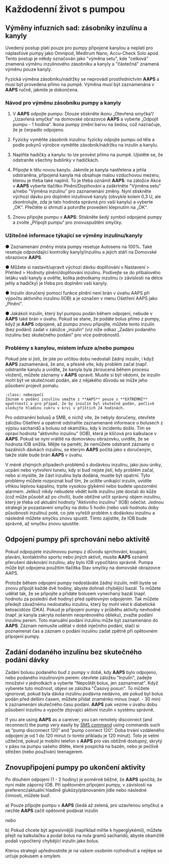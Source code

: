 # Každodenní život s pumpou

## Výměny infuzních sad: zásobníky inzulínu a kanyly

Uvedený postup platí pouze pro pumpy připojené kanylou a neplatí pro náplasťové pumpy jako Omnipod, Medtrum Nano, Accu-Check Solo apod. Tento postup je někdy označován jako "výměna setu", kde "celková" znamená výměnu inzulinového zásobníku a kanyly a "částečná" znamená výměnu pouze kanyly.

Fyzická výměna zásobníku/nádržky se neprovádí prostřednictvím **AAPS** a musí být provedena přímo na pumpě. Výměna musí být zaznamenána v **AAPS** ručně, jakmile je dokončena.

### Návod pro výměnu zásobníku pumpy a kanyly

1. V **AAPS** odpojte pumpu: Dlouze stiskněte ikonu „Otevřená smyčka“/„Uzavřená smyčka“ na domovské obrazovce **AAPS** a vyberte „Odpojit pumpu - 1 hodina“. Ikona pumpy změní barvu na šedou, což naznačuje, že je čerpadlo odpojeno.

2. Fyzicky vyměňte zásobník inzulinu: fyzicky odpojte pumpu od těla a podle pokynů výrobce vyměňte zásobník/nádržku na inzulín a kanylu.

3. Naplňte hadičky a kanylu: to lze provést přímo na pumpě. Ujistěte se, že odstraníte všechny bublinky v hadičkách.

4. Připojte k tělu novou kanylu. Jakmile je kanyla nastřelena a jehla odstraněna, připojená kanyla má obsahuje malou vzduchovou mezeru, kterou je třeba také naplnit. To je třeba oznámit **AAPS**: na záložce Akce v **AAPS** vyberte tlačítko Plnění/Doplňování a zaškrtněte "Výměna setu" a/nebo "Výměna inzulínu" pro zaznamenání změny. Nyní stiskněte výchozí dávku pro doplnění inzulinové kanyly (obvykle kolem 0,3 U, ale zkontrolujte, zda je tato hodnota správná pro vaši kanylu) a vyberte „OK“. Přečtěte si shrnutí a potvrďte provedení klepnutím na „OK“.

5. Znovu připojte pumpu v **AAPS**: Stiskněte šedý symbol odpojené pumpy a zvolte „Připojit pumpu“ pro znovuspuštění smyčky.

### Užitečné informace týkající se výměny inzulínu/kanyly

●	Zaznamenání změny místa pumpy resetuje Autosens na 100%. Také resetuje odpovídající kontrolky kanyly/inzulínu a jejich stáří na Domovské obrazovce **AAPS**.

●	Můžete si nastavit/upravit výchozí dávku doplňování v Nastavení > Přehled > Hodnoty plnění/doplňování inzulinu. Podívejte se do příbalového letáku vaší kanyly a ověřte, kolika jednotkamy inzulinu (v závislosti na délce jehly a hadičky) je třeba pro doplnění vaší kanyly.

●	Inzulín doručený pomocí funkce plnění není brán v úvahu AAPS při výpočtu aktivního inzulinu (IOB) a je označen v menu Ošetření AAPS jako „Plnění“.

●	Jakákoli inzulín, který byl pumpou podán během odpojení, nebude v **AAPS** také brán v úvahu. Pokud se stane, že podáte bolus přímo z pumpy, když je **AAPS** odpojené, až pumpu znovu připojíte, můžete tento inzulín (bez podání) zadat v záložce „inzulín“ (viz níže odkaz „Zadání podaného inzulínu bez skutečného podání“ pro více podrobností).

### Problémy s kanylou, místem infuze a/nebo pumpou

Pokud jste si jisti, že jste po určitou dobu nedostali žádný inzulín, i když **AAPS** zaznamenává, že ano, a přesně víte, kdy problém začal (např. odstraníte kanylu a uvidíte, že kanyla byla zkroucená během procesu vložení), můžete záznamy v **AAPS** opravit. Musíte si být vědomi, že inzulín mohl být ve skutečnosti podán, ale z nějakého důvodu se může jeho působení projevit pomalu.

```{admonition} Caution - Risk of Hypoglycemia
:class: nebezpečí
Záznam o podání inzulínu smažte z **AAPS** pouze s **EXTRÉMNÍ** opatrností a pro případ, že by inzulín byl skutečně podán, pečlivě sledujte hladinu cukru v krvi v příštích 24 hodinách.
```

Pro odstranění bolusů a SMB, o nichž víte, že nebyly doručeny, otevřete záložku Ošetření a opatrně odstraňte zaznamenané informace o bolusech z výpisu sacharidů a bolusu od okamžiku, kdy k incidentu došlo. Tím se opraví hodnota "aktivního inzulínu" (IOB), která je klíčová pro kalkulace v **AAPS**. Pokud se nyní vrátítě na domovskou obrazovku, uvidíte, že se hodnota IOB snížila. Mějte na paměti, že nemůžete odstranit záznamy o bazálních dávkách inzulínu, se kterým **AAPS** počítá jako s doručeným, takže stále bude brán **AAPS** v úvahu.

V méně zřejmých případech problémů s dodávkou inzulínu, jako jsou úniky, ucpání nebo vytvoření tunelu, kdy si buď nejste jisti, kdy problém začal, nebo si myslíte, že část inzulínu byla dodána, musíte být opatrní. Tyto problémy můžete rozpoznat buď tím, že ucítíte unikající inzulín, uvidíte vlhkou lepivou kapalinu, trpíte vysokou glykémií nebo budete upozorněni alarmem. Jelikož nikdy nebudete vědět kolik inzulínu jste dostali do kůže (což může působit až po chvíli), bude obtížné určit správný objem inzulínu, který je třeba od aktuální hodnoty "Aktivního inzulínu" (IOB) odečíst. Jednou strategií je pozastavení smyčky na dobu 5 hodin (nebo vaši hodnotu doby působnosti inzulínu) poté, co jste vyřešili problém s dodávkou inzulínu a následně můžete smyčku znovu spustit. Tímto zajistíte, že IOB bude správné, až smyčku znovu spustíte.

## Odpojení pumpy při sprchování nebo aktivitě

Pokud odpojujete inzulinovou pumpu z důvodu sprchování, koupání, plavání, kontaktního sportu nebo jiných aktivit, musíte **AAPS** oznámit přerušení dávkování inzulinu, aby bylo IOB vypočítáno správně. Pumpa může být odpojena použitím tlačítka Stav smyčky na domovské obrazovce AAPS.

Protože během odpojení pumpy nedostáváte žádný inzulín, měli byste se znovu připojit každé dvě hodiny, abyste dohnali chybějící bazál. To můžete udělat tak, že se připojíte a přidáte bolusem vynechaný bazál (např. hodnotu za poslední dvě hodiny) před opětovným odpojením. Tak můžete předejít závažnému nedostatku inzulínu, který by mohl vést k diabetické ketoacidóze (DKA). Pokud je připojení pumpy v průběhu aktivity nevhodné (např. je kanyla zakryta nošením neoprénového obleku), zvažte podání inzulínu perem. Toto manuální podání inzulínu může být zaznamenáno do **AAPS**. Záznam nemusíte udělat v době inječního podání, stačí si poznamenat čas a záznam o podání inzulínu zadat zpětně při opětovném připojení pumpy.

## Zadání dodaného inzulínu bez skutečného podání dávky

Zadání bolusu podaného buď z pumpy v době, kdy **AAPS** bylo odpojeno, nebo podaného inzulínovým perem: otevřete záložku "Inzulín", zadejte množství v jednotkách a vyberte "Nepoštět bolus, jen zaznamenat". Když vyberete tuto možnost, objeví se záložka "Časový posun". To můžete ignorovat, pokud byla dávka inzulínu podávna nedávno, ale pokud byl bolus podán před delším časem, můžete přidat znaménko minus (např. - 30 min) k zaznamenání skutečného času podání. **AAPS** pak vezme v úvahu dobu působení inzulínu a vypočte zbývající aktivní inzulín v systému správně.

If you are using **AAPS** as a careiver, you can remotely disconnect (and reconnect) the pump very easily by [SMS command](../RemoteFeatures/SMSCommands.md) using commands such as “pump disconnect 120” and “pump connect 120”. Doba trvání vzdáleného odpojení je od 1 do 120 minut (v tomto příkladu je 120 minut). Toto je velmi užitečné, pokud je mobilní telefon s **AAPS** pro vás obtížně dostupný, skrytý v pásu na pumpu vašeho dítěte, které pospíchá na bazén, nebo je pečlivě střežen (nebo používán) teenagerem.

## Znovupřipojení pumpy po ukončení aktivity

Po dlouhém odpojení (1 - 2 hodiny) je poměrně běžné, že **AAPS** spočítá, že nyní máte záporný IOB. Při opětovném připojení pumpy, v závislosti na preferenci/aktuální hladině glukózy/plánovaném jídle nebo následné činnosti, můžete buď:

a) Pouze připojte pumpu v **AAPS** (šedá až zelená, pro uzavřenou smyčku) a nechte **AAPS** začít opětovně podávat inzulin

_nebo_

b) Pokud chcete být agresivnější (například míříte k hyperglykémii), můžete přejít na kalkulačku a podat bolus na nula gramů sacharidů, abyste okamžitě podali vypočtený chybějící inzulín jako bolus.

Kterou strategii upřednostníte je na vašem osobním rozhodnutí a nejlépe se určuje pokusem a omylem.
